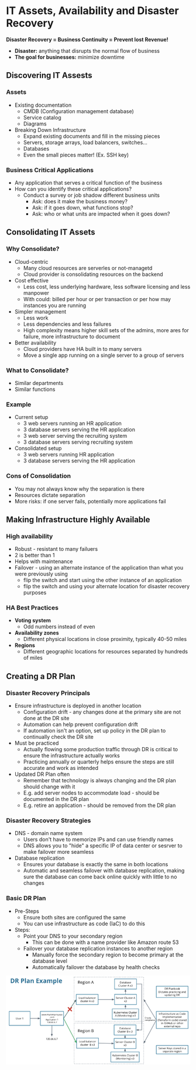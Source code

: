 # IT Assets, Availability and Disaster Recovery

**Disaster Recovery = Business Continuity = Prevent lost Revenue!**

* **Disaster:** anything that disrupts the normal flow of business
* **The goal for businesses:** minimize downtime

## Discovering IT Assests

### Assets

* Existing documentation
    * CMDB (Configuration management database)
    * Service catalog
    * Diagrams
* Breaking Down Infrastructure
    * Expand existing documents and fill in the missing pieces
    * Servers, storage arrays, load balancers, switches...
    * Databases
    * Even the small pieces matter! (Ex. SSH key)

### Business Critical Applications

* Any application that serves a critical function of the business
* How can you identify these critical applications?
    * Conduct a survey or job shadow different business units
        * Ask: does it make the business money?
        * Ask: if it goes down, what functions stop?
        * Ask: who or what units are impacted when it goes down?

## Consolidating IT Assets

### Why Consolidate?

* Cloud-centric
    * Many cloud resources are serverles or not-managetd
    * Cloud provider is consolidating resources on the backend
* Cost effective
    * Less cost, less underlying hardware, less software licensing and less manpower
    * With could: billed per hour or per transaction or per how may instances you are running
* Simpler management
    * Less work
    * Less dependencies and less failures
    * High complexity means higher skill sets of the admins, more ares for failure, more infrastructure to document
* Better availability
    * Cloud providers have HA built in to many servers
    * Move a single app running on a single server to a group of servers

### What to Consolidate?

* Similar departments
* Similar functions

### Example

* Current setup
    * 3 web servers running an HR application
    * 3 database servers serving the HR application
    * 3 web server serving the recruiting system
    * 3 database servers serving recruiting system
* Consolidated setup
    * 3 web servers running HR application
    * 3 database servers serving the HR application

### Cons of Consolidation

* You may not always know why the separation is there
* Resources dictate separation
* More risks: if one server fails, potentially more applications fail

## Making Infrastructure Highly Available

### High availability

* Robust - resistant to many failuers
* 2 is better than 1
* Helps with maintenance
* Failover - using an alternate instance of the application than what you were previously using
    * flip the switch and start using the other instance of an application
    * flip the switch and using your alternate location for disaster recovery purposes

### HA Best Practices

* **Voting system**
    * Odd numbers instead of even
* **Availability zones**
    * Different physical locations in close proximity, typically 40-50 miles
* **Regions**
    * Different geographic locations for resources separated by hundreds of miles

## Creating a DR Plan

### Disaster Recovery Principals

* Ensure infrastructure is deployed in another location
    * Configuration drift - any changes done at the primary site are not done at the DR site
    * Automation can help prevent configuration drift
    * If automation isn't an option, set up policy in the DR plan to continually check the DR site
* Must be practiced
    * Actually flowing some production traffic through DR is critical to ensure the infrastructure actually works
    * Practicing annually or quarterly helps ensure the steps are still accurate and work as intended
* Updated DR Plan often
    * Remember that technology is always changing and the DR plan should change with it
    * E.g. add server nodes to accommodate load - should be documented in the DR plan
    * E.g. retire an application - should be removed from the DR plan

### Disaster Recovery Strategies

* DNS - domain name system
    * Users don't have to memorize IPs and can use friendly names
    * DNS allows you to "hide" a specific IP of data center or sesrver to make failover more seamless
* Database replication
    * Ensures your database is exactly the same in both locations
    * Automatic and seamless failover with database replication, making sure the database can come back online quickly with little to no changes

### Basic DR Plan

* Pre-Steps
    * Ensure both sites are configured the same
    * You can use infrastructure as code (IaC) to do this
* Steps:
    * Point your DNS to your secondary region
        * This can be done with a name provider like Amazon route 53
    * Failover your database replication instances to another region
        * Manually force the secondary region to become primary at the database level
        * Automatically failover the database by health checks

![image](img/dr-plan-example.png)
